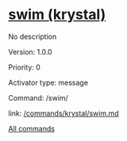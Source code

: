 # [swim (krystal)](/commands/krystal/swim.md)

No description

Version: 1.0.0

Priority: 0

Activator type: message

Command: /swim/

link: [/commands/krystal/swim.md](/commands/krystal/swim.md)



[All commands](/commands.md)